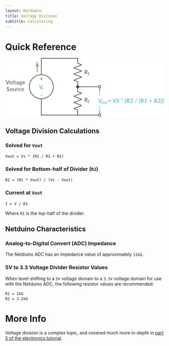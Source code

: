 ```yaml
---
layout: Hardware
title: Voltage Division
subtitle: Calculating 
---
```


# Quick Reference

![](/Hardware/Tutorials/Electronics/Part5/Voltage_Division/Voltage_Divider_Equation.svg)

## Voltage Division Calculations

### Solved for `Vout`

```
Vout = Vs * (R2 / R1 + R2)
```

### Solved for Bottom-half of Divider (`R2`)

```
R2 = (R1 * Vout) / (Vs - Vout)
```

### Current at `Vout`

```
I = V / R1
```

Where `R1` is the top-half of the divider.

## Netduino Characteristics

### Analog-to-Digital Convert (ADC) Impedance

The Netduino ADC has an impedance value of approximately `11kΩ`.


### 5V to 3.3 Voltage Divider Resistor Values

When level-shifting to a `5V` voltage domain to a `3.3V` voltage domain for use with the Netduino ADC, the following resistor values are recommended:

```
R1 = 1kΩ
R2 = 2.2kΩ
```

# More Info

Voltage division is a complex topic, and covered much more in-depth in [part 5 of the electronics tutorial](/Hardware/Tutorials/Electronics/Part5/DC_Circuits/).
